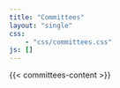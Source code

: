 ```yaml
---
title: "Committees"
layout: "single"
css: 
    - "css/committees.css"
js: []
---
```


{{< committees-content >}}

